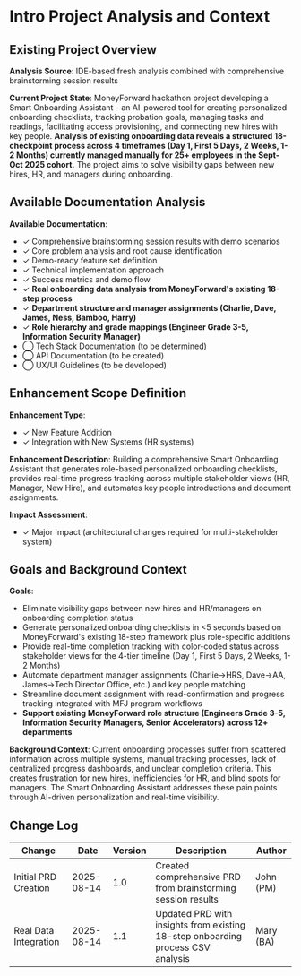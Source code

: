 # Intro Project Analysis and Context

## Existing Project Overview

**Analysis Source**: IDE-based fresh analysis combined with comprehensive brainstorming session results

**Current Project State**: MoneyForward hackathon project developing a Smart Onboarding Assistant - an AI-powered tool for creating personalized onboarding checklists, tracking probation goals, managing tasks and readings, facilitating access provisioning, and connecting new hires with key people. **Analysis of existing onboarding data reveals a structured 18-checkpoint process across 4 timeframes (Day 1, First 5 Days, 2 Weeks, 1-2 Months) currently managed manually for 25+ employees in the Sept-Oct 2025 cohort.** The project aims to solve visibility gaps between new hires, HR, and managers during onboarding.

## Available Documentation Analysis

**Available Documentation**:

- ✓ Comprehensive brainstorming session results with demo scenarios
- ✓ Core problem analysis and root cause identification  
- ✓ Demo-ready feature set definition
- ✓ Technical implementation approach
- ✓ Success metrics and demo flow
- ✓ **Real onboarding data analysis from MoneyForward's existing 18-step process**
- ✓ **Department structure and manager assignments (Charlie, Dave, James, Ness, Bamboo, Harry)**
- ✓ **Role hierarchy and grade mappings (Engineer Grade 3-5, Information Security Manager)**
- ◯ Tech Stack Documentation (to be determined)
- ◯ API Documentation (to be created)
- ◯ UX/UI Guidelines (to be developed)

## Enhancement Scope Definition

**Enhancement Type**:
- ✓ New Feature Addition
- ✓ Integration with New Systems (HR systems)

**Enhancement Description**: Building a comprehensive Smart Onboarding Assistant that generates role-based personalized onboarding checklists, provides real-time progress tracking across multiple stakeholder views (HR, Manager, New Hire), and automates key people introductions and document assignments.

**Impact Assessment**:
- ✓ Major Impact (architectural changes required for multi-stakeholder system)

## Goals and Background Context

**Goals**:

- Eliminate visibility gaps between new hires and HR/managers on onboarding completion status
- Generate personalized onboarding checklists in <5 seconds based on MoneyForward's existing 18-step framework plus role-specific additions
- Provide real-time completion tracking with color-coded status across stakeholder views for the 4-tier timeline (Day 1, First 5 Days, 2 Weeks, 1-2 Months)
- Automate department manager assignments (Charlie→HRS, Dave→AA, James→Tech Director Office, etc.) and key people matching
- Streamline document assignment with read-confirmation and progress tracking integrated with MFJ program workflows
- **Support existing MoneyForward role structure (Engineers Grade 3-5, Information Security Managers, Senior Accelerators) across 12+ departments**

**Background Context**: Current onboarding processes suffer from scattered information across multiple systems, manual tracking processes, lack of centralized progress dashboards, and unclear completion criteria. This creates frustration for new hires, inefficiencies for HR, and blind spots for managers. The Smart Onboarding Assistant addresses these pain points through AI-driven personalization and real-time visibility.

## Change Log

| Change | Date | Version | Description | Author |
|--------|------|---------|-------------|--------|
| Initial PRD Creation | 2025-08-14 | 1.0 | Created comprehensive PRD from brainstorming session results | John (PM) |
| Real Data Integration | 2025-08-14 | 1.1 | Updated PRD with insights from existing 18-step onboarding process CSV analysis | Mary (BA) |
